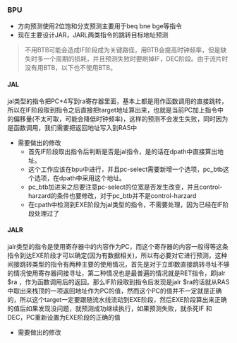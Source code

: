 ### BPU

+ 方向预测使用2位饱和分支预测主要用于beq bne bge等指令
+ 现在主要设计JAR，JARL两类指令的跳转目标地址预测

> 不用BTB可能会造成IF阶段成为关键路径，用BTB会提高时钟频率，但是缺失时多一个周期的损耗，并且预测失败时要刷掉IF，DEC阶段。由于流片时没有用BTB，以下也不使用BTB。

#### JAL

jal类型的指令把PC+4写到ra寄存器里面，基本上都是用作函数调用的直接跳转，所以在IF阶段取到指令之后直接把target地址算出来，也就是当前PC加上指令中的偏移量(不太可取，可能会降低时钟频率)，这样的预测不会发生失败，同时因为是函数调用，我们需要把返回地址写入到RAS中

+ 需要做出的修改
  + 首先IF阶段取出指令后判断是否是jal指令，是的话在dpath中直接算出地址。
  + 这个工作应该在bpu中进行，并且pc-select需要新增一个选项，pc_btb这个选项，在dpath中采用这个地址。
  + pc_btb加进来之后要注意pc-select的位宽是否发生改变，并且control-harzard的条件也要修改，对于pc_btb并不是control-harzard
  + 在cpath中检测到EXE阶段为jal类型的指令，不需要处理，因为已经在IF阶段处理过了



#### JALR

jalr类型的指令是使用寄存器中的内容作为PC，而这个寄存器的内容一般得等这条指令到达EXE阶段才可以确定(因为有数据相关)，所以有必要对它进行预测，这种间接跳转类型的指令有两种主要的使用情况，首先是对于立即数直接跳转寻址不够的情况使用寄存器间接寻址，第二种情况也是最普遍的情况就是RET指令，即jalr  $ra ，作为函数调用后的返回。那么IF阶段取到指令后发现是jalr $ra的话就从RAS中取出来栈顶的一项返回地址作为PC的值，然而这个PC的值并不一定就是正确的，所以这个target一定要跟随流水线流动到EXE阶段，然后EXE阶段算出来正确的值后如果发现没问题，就预测成功继续执行，如果预测失败，就杀死IF 和 DEC，PC重新设置为EXE阶段的正确的值

+ 需要做出的修改